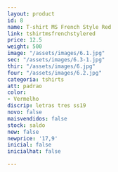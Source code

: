 ```yaml
---
layout: product
id: 8
name: T-shirt MS French Style Red
link: tshirtmsfrenchstylered
price: 12.5
weight: 500
image: "/assets/images/6.1.jpg"
sec: "/assets/images/6.3-1.jpg"
thir: "/assets/images/6.jpg"
four: "/assets/images/6.2.jpg"
categoria: tshirts
att: padrao
color:
- Vermelho
discrip: letras tres ss19
novo: false
maisvendidos: false
stock: saldo
new: false
newprice: '17,9'
inicial: false
inicialhat: false

---
```

